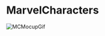 # MarvelCharacters

![MCMocupGif](https://user-images.githubusercontent.com/66012735/225296840-15e9ea9d-5960-4e95-8e8c-afe2815e17b3.gif)
